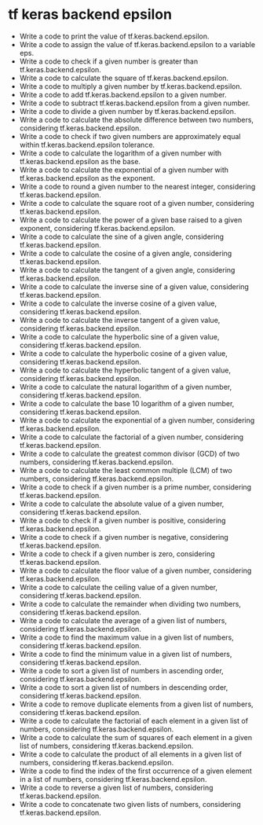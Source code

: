 # tf keras backend epsilon

- Write a code to print the value of tf.keras.backend.epsilon.
- Write a code to assign the value of tf.keras.backend.epsilon to a variable eps.
- Write a code to check if a given number is greater than tf.keras.backend.epsilon.
- Write a code to calculate the square of tf.keras.backend.epsilon.
- Write a code to multiply a given number by tf.keras.backend.epsilon.
- Write a code to add tf.keras.backend.epsilon to a given number.
- Write a code to subtract tf.keras.backend.epsilon from a given number.
- Write a code to divide a given number by tf.keras.backend.epsilon.
- Write a code to calculate the absolute difference between two numbers, considering tf.keras.backend.epsilon.
- Write a code to check if two given numbers are approximately equal within tf.keras.backend.epsilon tolerance.
- Write a code to calculate the logarithm of a given number with tf.keras.backend.epsilon as the base.
- Write a code to calculate the exponential of a given number with tf.keras.backend.epsilon as the exponent.
- Write a code to round a given number to the nearest integer, considering tf.keras.backend.epsilon.
- Write a code to calculate the square root of a given number, considering tf.keras.backend.epsilon.
- Write a code to calculate the power of a given base raised to a given exponent, considering tf.keras.backend.epsilon.
- Write a code to calculate the sine of a given angle, considering tf.keras.backend.epsilon.
- Write a code to calculate the cosine of a given angle, considering tf.keras.backend.epsilon.
- Write a code to calculate the tangent of a given angle, considering tf.keras.backend.epsilon.
- Write a code to calculate the inverse sine of a given value, considering tf.keras.backend.epsilon.
- Write a code to calculate the inverse cosine of a given value, considering tf.keras.backend.epsilon.
- Write a code to calculate the inverse tangent of a given value, considering tf.keras.backend.epsilon.
- Write a code to calculate the hyperbolic sine of a given value, considering tf.keras.backend.epsilon.
- Write a code to calculate the hyperbolic cosine of a given value, considering tf.keras.backend.epsilon.
- Write a code to calculate the hyperbolic tangent of a given value, considering tf.keras.backend.epsilon.
- Write a code to calculate the natural logarithm of a given number, considering tf.keras.backend.epsilon.
- Write a code to calculate the base 10 logarithm of a given number, considering tf.keras.backend.epsilon.
- Write a code to calculate the exponential of a given number, considering tf.keras.backend.epsilon.
- Write a code to calculate the factorial of a given number, considering tf.keras.backend.epsilon.
- Write a code to calculate the greatest common divisor (GCD) of two numbers, considering tf.keras.backend.epsilon.
- Write a code to calculate the least common multiple (LCM) of two numbers, considering tf.keras.backend.epsilon.
- Write a code to check if a given number is a prime number, considering tf.keras.backend.epsilon.
- Write a code to calculate the absolute value of a given number, considering tf.keras.backend.epsilon.
- Write a code to check if a given number is positive, considering tf.keras.backend.epsilon.
- Write a code to check if a given number is negative, considering tf.keras.backend.epsilon.
- Write a code to check if a given number is zero, considering tf.keras.backend.epsilon.
- Write a code to calculate the floor value of a given number, considering tf.keras.backend.epsilon.
- Write a code to calculate the ceiling value of a given number, considering tf.keras.backend.epsilon.
- Write a code to calculate the remainder when dividing two numbers, considering tf.keras.backend.epsilon.
- Write a code to calculate the average of a given list of numbers, considering tf.keras.backend.epsilon.
- Write a code to find the maximum value in a given list of numbers, considering tf.keras.backend.epsilon.
- Write a code to find the minimum value in a given list of numbers, considering tf.keras.backend.epsilon.
- Write a code to sort a given list of numbers in ascending order, considering tf.keras.backend.epsilon.
- Write a code to sort a given list of numbers in descending order, considering tf.keras.backend.epsilon.
- Write a code to remove duplicate elements from a given list of numbers, considering tf.keras.backend.epsilon.
- Write a code to calculate the factorial of each element in a given list of numbers, considering tf.keras.backend.epsilon.
- Write a code to calculate the sum of squares of each element in a given list of numbers, considering tf.keras.backend.epsilon.
- Write a code to calculate the product of all elements in a given list of numbers, considering tf.keras.backend.epsilon.
- Write a code to find the index of the first occurrence of a given element in a list of numbers, considering tf.keras.backend.epsilon.
- Write a code to reverse a given list of numbers, considering tf.keras.backend.epsilon.
- Write a code to concatenate two given lists of numbers, considering tf.keras.backend.epsilon.